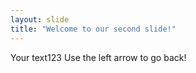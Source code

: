 ```yaml
---
layout: slide
title: "Welcome to our second slide!"
---
```

Your text123
Use the left arrow to go back!
